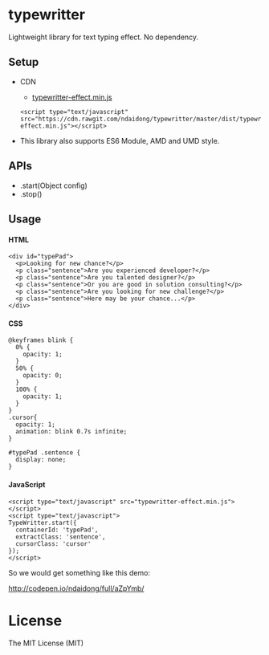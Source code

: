 # typewritter
Lightweight library for text typing effect. No dependency.

## Setup

- CDN

   - [typewritter-effect.min.js](https://cdn.rawgit.com/ndaidong/typewritter/master/dist/typewritter-effect.min.js)

  ```
  <script type="text/javascript" src="https://cdn.rawgit.com/ndaidong/typewritter/master/dist/typewritter-effect.min.js"></script>
  ```

- This library also supports ES6 Module, AMD and UMD style.


## APIs

* .start(Object config)
* .stop()

## Usage

#### HTML

```
<div id="typePad">
  <p>Looking for new chance?</p>
  <p class="sentence">Are you experienced developer?</p>
  <p class="sentence">Are you talented designer?</p>
  <p class="sentence">Or you are good in solution consulting?</p>
  <p class="sentence">Are you looking for new challenge?</p>
  <p class="sentence">Here may be your chance...</p>
</div>
```

#### CSS

```
@keyframes blink {
  0% {
    opacity: 1;
  }
  50% {
    opacity: 0;
  }
  100% {
    opacity: 1;
  }
}
.cursor{
  opacity: 1;
  animation: blink 0.7s infinite;
}

#typePad .sentence {
  display: none;
}
```

#### JavaScript

```
<script type="text/javascript" src="typewritter-effect.min.js"></script>
<script type="text/javascript">
TypeWritter.start({
  containerId: 'typePad',
  extractClass: 'sentence',
  cursorClass: 'cursor'
});
</script>
```

So we would get something like this demo:

http://codepen.io/ndaidong/full/aZpYmb/

# License

The MIT License (MIT)
